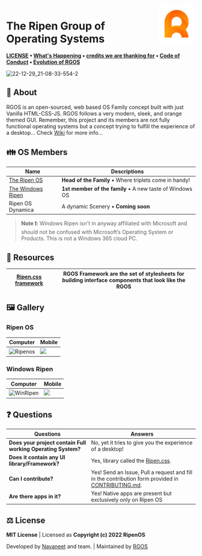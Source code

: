 <img align="right" width="100" height="100" src="Ripenos/Assets/General/ripenOs.png">

# The Ripen Group of Operating Systems
**[LICENSE](LICENSE) • [What's Happening](Docs/Changelog.md) • [credits we are thanking for](Docs/Credits.md) • [Code of Conduct](CODE_OF_CONDUCT.md) • [Evolution of RGOS](Docs/Evolution.md)**
 
 ![22-12-29_21-08-33-554-2](https://user-images.githubusercontent.com/120778877/209983105-1a1e190a-a292-4caf-8c7a-3387c6a66e5e.jpg)

## 🪪 About
 RGOS is an open-sourced, web based OS Family concept built with just Vanilla HTML-CSS-JS. RGOS follows a very modern, sleek, and orange themed GUI. Remember, this project and its members are not fully functional operating systems but a concept trying to fulfill the experience of a desktop... Check [Wiki](https://github.com/ripenos/ripenos.github.io/wiki) for more info...
 
## 👪 OS Members
| Name | Descriptions          |
| ------- | ------------------ |
| [The Ripen OS](https://ripenos.github.io/Ripenos) | **Head of the Family** • Where triplets come in handy! |
| [The Windows Ripen](https://ripenos.github.io/WinRipen) | **1st member of the family** • A new taste of Windows OS |
| Ripen OS Dynamica | A dynamic Scenery • **Coming soon** |

 >  **Note ❗:** Windows Ripen isn't in anyway affiliated with Microsoft and should not be confused with Microsoft’s Operating System or Products. This is not a Windows 365 cloud PC.

## 🎒 Resources
| [Ripen.css framework](https://ripenos.github.io/ripen.css/) | RGOS Framework are the set of stylesheets for building interface components that look like the RGOS |
| ------- | ------------------ |

## 🖼️ Gallery

### Ripen OS
| Computer | Mobile          |
| ------- | ------------------ |
| ![Ripenos](https://github.com/ripenos/ripenos.github.io/assets/120778877/2e31ae25-66e4-49bd-9eaa-add28b925472)| <img src="https://github.com/ripenos/ripenos.github.io/assets/120778877/f136cf34-0fe0-462d-9bcc-efbcd459aa5d" width="425" height="auto"> |

### Windows Ripen
| Computer | Mobile          |
| ------- | ------------------ |
| ![WinRipen](https://github.com/ripenos/ripenos.github.io/assets/120778877/c0eea1d5-aa05-4ccf-9cb9-f24b6a2c5d63) | <img src="https://github.com/ripenos/ripenos.github.io/assets/120778877/a34697a5-4d8e-4837-a634-110f91ff4dd3" width="425" height="auto"> |

## ❓ Questions

| Questions | Answers          |
| ------- | ------------------ |
| **Does your project contain Full working Operating System?** |No, yet it tries to give you the experience of a desktop!|
| **Does it contain any UI library/Framework?** | Yes, library called the [Ripen.css](https://ripenos.github.io/ripen.css/).|
| **Can I contribute?** |Yes! Send an Issue, Pull a request and fill in the contribution form provided in [CONTRIBUTING.md](CONTRIBUTING.md).|
| **Are there apps in it?** | Yes! Native apps are present but exclusively only on Ripen OS |

## ⚖️ License
**MIT License** | Licensed as **Copyright (c) 2022 RipenOS**

Developed by [Navaneet](https://github.com/navaneet239) and team. | Maintained by [RGOS](https://github.com/ripenos)
